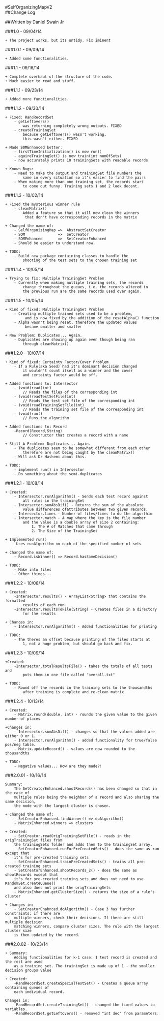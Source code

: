 #SelfOrganizingMapV2  
##Change Log

##Written by Daniel Swain Jr

###1.0 	- 09/04/14

	+ The project works, but its untidy. Fix iminent

###1.0.1 	- 09/09/14

	+ Added some functionalities.

###1.1 	- 09/16/14

	+ Complete overhaul of the structure of the code.
	+ Much easier to read and stuff.

###1.1.1 	- 09/23/14

	+ Added more functionalities. 

###1.1.2 	- 09/30/14

	+ Fixed: RandRecordSet
		- getLeftovers() 	
			was returning completely wrong outputs. FIXED
		- createTrainingSet	
			because getLeftovers() wasn't working,
			this wasn't either. FIXED

	+ Made SOMEnhanced better:
		- firstTimeInitialization() is now run()
		- aquireTrainingSet() is now train(int numOfSets)
		- now accurately prints 10 trainingSets with readable records

	+ Known Bugs:
		- Need to make the output and trainingSet file numbers the 
			same in every situation so it's easier to find the pairs
		- When making more than one training set, the records start 
			to come out funny. Training sets 1 and 2 look decent.

###1.1.3 	- 10/02/14

	+ Fixed the mysterious winner rule
		- cleanMatrix()		
			Added a feature so that it will now clean the winners
			 that don't have corresponding records in the matrix

	+ Changed the name of:
		- SelfOrganizingMap =>	AbstractSetCreator
		- SOM  				=>	SetCreator
		- SOMEnhanced		=>	SetCreatorEnhanced
		- Should be easier to understand now.

	+ TODO:
		- Build new package containing classes to handle the
			shooting of the test sets to the chosen training set
		
###1.1.4	- 10/05/14

	+ Trying to fix: Multiple TrainingSet Problem
		- Currently when making multiple training sets, the records
		 	change throughout the queues, i.e. the records altered in 
		 	the previous run are the same records used over again.

###1.1.5	- 10/05/14

	+ Kind of fixed: Multiple TrainingSet Problem
		- Creating multiple trained sets used to be a problem,
			 and is now fixed by the addition of the resetAlpha() function
		- Alpha wasn't being reset, therefore the updated values
			 became smaller and smaller

	+ New Problem: Duplicates... Again.
		- Duplicates are showing up again even though being ran 
			through cleanMatrix()

###1.2.0 	- 10/07/14

	+ Kind of fixed: Certainty Factor/Cover Problem
		- If a Rule(aka Seed) had it's dominant decision changed
			it wouldn't count itself as a winner and the cover
			and certainty factor would be off.

	+ Added functions to: Intersector
		- (void)read(int) 	
			// Reads the files of the corresponding int
		- (void)readTestSetFile(int)	
			// Reads the test set file of the corresponding int
		- (void)readTrainingSetFile(int)
			// Reads the training set file of the corresponding int
		- (void)run()		
			// Runs the algorithm

	+ Added functions to: Record
		-Record(Record,String)
			// Constructor that creates a record with a name

	+ Still A Problem: Duplicates... Again.
		- The duplicates seem to be somewhat different from each other
			therefore are not being caught by the cleanMatrix()
		- Will ask Dr Hashemi about this.

	+ TODO:
		- implement run() in Intersector
		- Do something about the semi-duplicates

###1.2.1 	- 10/08/14
	
	+ Created:
		- Intersector.runAlgorithm() - Sends each test record against
			all rules in the trainingSet
		- Intersector.sumAbsDif() - Returns the sum of the absolute 
			value differences ofattributes between two given records.
		- Intersector.times	- Number of files/times to do the algorthim
		- Intersector.match - A map where the key is the file number
			and the value is a double array of size 2 containing:
				1. The # of Matches that came through
				2. The Size of the TrainingSet

	+ Implemented run()
		-Uses runAlgorithm on each of the specified number of sets

	+ Changed the name of:
		- Record.isWinner() => Record.hasSameDecision()

	+ TODO:
		- Make into files
		- Other things...

###1.2.2 	- 10/08/14

	+ Created:
		-Intersector.results() - ArrayList<String> that contains the formatted
			results of each run.
		-Intersector.resultsToFile(String) - Creates files in a directory
			for the results

	+ Changes in:
		- Intersector.runAlgorithm() - Added functionalities for printing

	+ TODO:
		- The theres an offset because printing of the files starts at
			1, not a huge problem, but should go back and fix.

###1.2.3 	- 10/09/14

	+Created:
		-Intersector.totalResultsFile() - takes the totals of all tests and
			puts them in one file called "overall.txt"

	+ TODO:
		- Round off the records in the training sets to the thousandths 
			after training is complete and re-clean matrix

###1.2.4	- 10/13/14

	+ Created:
		- Matrix.round(double, int) - rounds the given value to the given number of places

	+Changes in:
		- Intersector.sumAbsDif() - changes so that the values added are either 0 or 1.
		- Intersector.runAlgorithm() - added functionality for true/false pos/neg table.
		- Matrix.updateRecord() - values are now rounded to the thousandths

	+ TODO:
		- Negative values... How are they made?!

###2.0.01	- 10/16/14
	
	Summary:
		The SetCreatorEnhanced.shootRecords() has been changed so that in the case of 
		multiple rules being the neighbor of a record and also sharing the same decision,
		the node with the largest cluster is chosen.

	+ Changed the name of:
		- SetCreatorEnhanced.findWinner() => doAlgorithm()
		- MatrixEnhanced.winners => clusters

	+ Created:
		- SetCreator.readOrigTrainingSetFile() - reads in the origTrainingSet files from
		the trainingSets folder and adds them to the trainingSet array.
		- SetCreatorEnhanced.runForPreCreatedSets() - does the same as run except that
		it's for pre-created training sets
		- SetCreatorEnhanced.trainPreCreatedSets() - trains all pre-created training sets
		- SetCreatorEnhanced.shootRecords_2() - does the same as shootRecords except that
		it's for pre-created training sets and does not need to use RandomSet.createQueue()
		and also does not print the origTrainingSets
		- MatrixEnhanced.getClusterSize() - returns the size of a rule's cluster

	+ Changes in:
		- SetCreatorEnahnced.doAlgorithm() - Case 3 has further constraints: if there are
		multiple winners, check their decisions. If there are still multiple decision 
		matching winners, compare cluster sizes. The rule with the largest cluster size
		is then updated by the record.

###2.0.02 	- 10/23/14
	
	+ Summary:
		Adding functionalities for k-1 case: 1 test record is created and the rest are used
		as a training set. The trainingSet is made up of 1 - the smaller decision groups value

	+ Created:
		-RandRecordSet.createSpecialTestSet() - Creates a queue array containing queues of
		each individual record.

	Changes in:
		-RandRecordSet.createTrainingSet() - changed the fixed values to variables.
		-RandRecordSet.getLeftovers() - removed "int dec" from parameters.